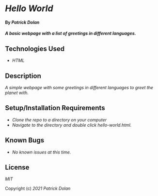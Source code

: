 # _Hello World_

#### By _**Patrick Dolan**_

#### _A basic webpage with a list of greetings in different languages._

## Technologies Used

* _HTML_


## Description

_A simple webpage with some greetings in different languages to greet the planet with._

## Setup/Installation Requirements

* _Clone the repo to a directory on your computer_
* _Navigate to the directory and double click hello-world.html._



## Known Bugs

* _No known issues at this time._


## License

_MIT_

Copyright (c) _2021_ _Patrick Dolan_
